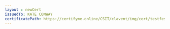 ```yaml
--- 
layout : newCert 
issuedTo: KATE CONWAY
certificatePath: https://certifyme.online/CSIT/clavent/img/cert/testfest/KATECONWAY_4289b.png
--- 
```

